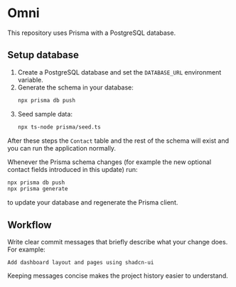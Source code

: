 # Omni

This repository uses Prisma with a PostgreSQL database.

## Setup database

1. Create a PostgreSQL database and set the `DATABASE_URL` environment variable.
2. Generate the schema in your database:
   ```sh
   npx prisma db push
   ```
3. Seed sample data:
   ```sh
   npx ts-node prisma/seed.ts
   ```

After these steps the `Contact` table and the rest of the schema will exist and you can run the application normally.

Whenever the Prisma schema changes (for example the new optional contact fields introduced in this update) run:
```sh
npx prisma db push
npx prisma generate
```
to update your database and regenerate the Prisma client.

## Workflow

Write clear commit messages that briefly describe what your change does. For example:

```
Add dashboard layout and pages using shadcn-ui
```

Keeping messages concise makes the project history easier to understand.
